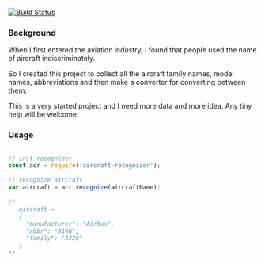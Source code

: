 [![Build Status](https://travis-ci.org/ericdum/aircraft-recognizer.svg?branch=master)](https://travis-ci.org/ericdum/aircraft-recognizer)

### Background
When I first entered the aviation industry, I found that people used the name of aircraft indiscriminately.

So I created this project to collect all the aircraft family names, model names, abbreviations and then make a converter for converting between them.

This is a very started project and I need more data and more idea. Any tiny help will be welcome.

### Usage

```javascript

// init recognizer
const acr = require('aircraft-recognizer');

// recognize aircraft
var aircraft = acr.recognize(aircraftName);

/*
   aircraft =
   {
     "manufacturer": "Airbus",
     "abbr": "A19N",
     "family": "A320"
   }
*/
```

